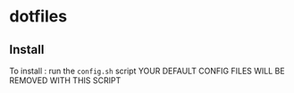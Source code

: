 # dotfiles
## Install
To install : run the ```config.sh``` script
YOUR DEFAULT CONFIG FILES WILL BE REMOVED WITH THIS SCRIPT
